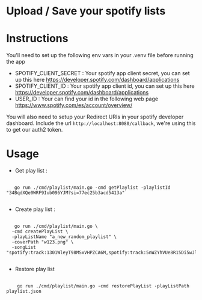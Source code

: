# Upload / Save your spotify lists

# Instructions

You'll need to set up the following env vars in your .venv file before running the app

- SPOTIFY_CLIENT_SECRET : Your spotify app client secret, you can set up this
  here https://developer.spotify.com/dashboard/applications
- SPOTIFY_CLIENT_ID : Your spotify app client id, you can set up this
  here https://developer.spotify.com/dashboard/applications
- USER_ID : Your can find your id in the following web page https://www.spotify.com/es/account/overview/

You will also need to setup your Redirect URIs in your spotify developer dashboard. Include the
url `http://localhost:8080/callback`, we're using this to get our auth2 token.

# Usage

- Get play list :

<pre>
    <code>
   go run ./cmd/playlist/main.go -cmd getPlaylist -playlistId "34BqdXQe0WRF9Iub096YJM?si=77ec25b3acd5413a"
    </code>
</pre>

- Create play list :

<pre>
    <code>
   go run ./cmd/playlist/main.go \
  -cmd createPlayList \
  -playListName "a_new_random_playlist" \
  -coverPath "w123.png" \
  -songList "spotify:track:1301WleyT98MSxVHPZCA6M,spotify:track:5nWZYhVUe8R15Di5wJlFli"
    </code>
</pre>

- Restore play list

<pre>
    <code>
    go run ./cmd/playlist/main.go -cmd restorePlayList -playListPath playlist.json
    </code>
</pre>
